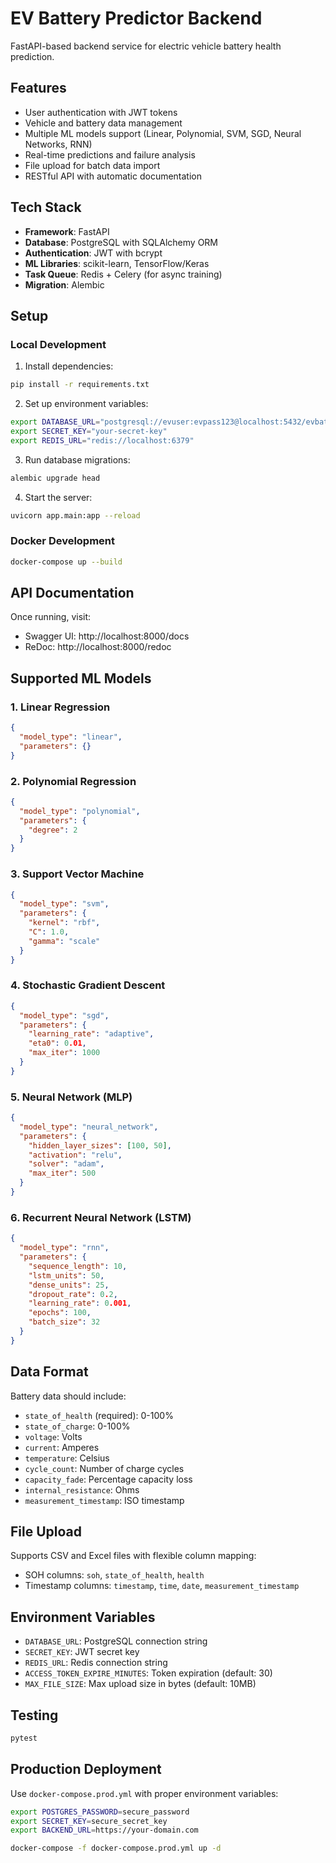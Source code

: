 # EV Battery Predictor Backend

FastAPI-based backend service for electric vehicle battery health prediction.

## Features

- User authentication with JWT tokens
- Vehicle and battery data management
- Multiple ML models support (Linear, Polynomial, SVM, SGD, Neural Networks, RNN)
- Real-time predictions and failure analysis
- File upload for batch data import
- RESTful API with automatic documentation

## Tech Stack

- **Framework**: FastAPI
- **Database**: PostgreSQL with SQLAlchemy ORM
- **Authentication**: JWT with bcrypt
- **ML Libraries**: scikit-learn, TensorFlow/Keras
- **Task Queue**: Redis + Celery (for async training)
- **Migration**: Alembic

## Setup

### Local Development

1. Install dependencies:
```bash
pip install -r requirements.txt
```

2. Set up environment variables:
```bash
export DATABASE_URL="postgresql://evuser:evpass123@localhost:5432/evbattery"
export SECRET_KEY="your-secret-key"
export REDIS_URL="redis://localhost:6379"
```

3. Run database migrations:
```bash
alembic upgrade head
```

4. Start the server:
```bash
uvicorn app.main:app --reload
```

### Docker Development

```bash
docker-compose up --build
```

## API Documentation

Once running, visit:
- Swagger UI: http://localhost:8000/docs
- ReDoc: http://localhost:8000/redoc

## Supported ML Models

### 1. Linear Regression
```json
{
  "model_type": "linear",
  "parameters": {}
}
```

### 2. Polynomial Regression
```json
{
  "model_type": "polynomial",
  "parameters": {
    "degree": 2
  }
}
```

### 3. Support Vector Machine
```json
{
  "model_type": "svm",
  "parameters": {
    "kernel": "rbf",
    "C": 1.0,
    "gamma": "scale"
  }
}
```

### 4. Stochastic Gradient Descent
```json
{
  "model_type": "sgd",
  "parameters": {
    "learning_rate": "adaptive",
    "eta0": 0.01,
    "max_iter": 1000
  }
}
```

### 5. Neural Network (MLP)
```json
{
  "model_type": "neural_network",
  "parameters": {
    "hidden_layer_sizes": [100, 50],
    "activation": "relu",
    "solver": "adam",
    "max_iter": 500
  }
}
```

### 6. Recurrent Neural Network (LSTM)
```json
{
  "model_type": "rnn",
  "parameters": {
    "sequence_length": 10,
    "lstm_units": 50,
    "dense_units": 25,
    "dropout_rate": 0.2,
    "learning_rate": 0.001,
    "epochs": 100,
    "batch_size": 32
  }
}
```

## Data Format

Battery data should include:
- `state_of_health` (required): 0-100%
- `state_of_charge`: 0-100%
- `voltage`: Volts
- `current`: Amperes
- `temperature`: Celsius
- `cycle_count`: Number of charge cycles
- `capacity_fade`: Percentage capacity loss
- `internal_resistance`: Ohms
- `measurement_timestamp`: ISO timestamp

## File Upload

Supports CSV and Excel files with flexible column mapping:
- SOH columns: `soh`, `state_of_health`, `health`
- Timestamp columns: `timestamp`, `time`, `date`, `measurement_timestamp`

## Environment Variables

- `DATABASE_URL`: PostgreSQL connection string
- `SECRET_KEY`: JWT secret key
- `REDIS_URL`: Redis connection string
- `ACCESS_TOKEN_EXPIRE_MINUTES`: Token expiration (default: 30)
- `MAX_FILE_SIZE`: Max upload size in bytes (default: 10MB)

## Testing

```bash
pytest
```

## Production Deployment

Use `docker-compose.prod.yml` with proper environment variables:

```bash
export POSTGRES_PASSWORD=secure_password
export SECRET_KEY=secure_secret_key
export BACKEND_URL=https://your-domain.com

docker-compose -f docker-compose.prod.yml up -d
```